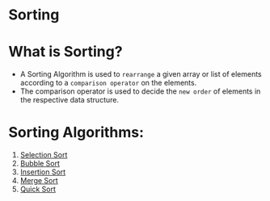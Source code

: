 # Sorting

# What is Sorting?
- A Sorting Algorithm is used to `rearrange` a given array or list of elements according to a `comparison operator` on the elements.
- The comparison operator is used to decide the `new order` of elements in the respective data structure.

# Sorting Algorithms:

1. [Selection Sort](/v2.0/Sorting/SelectionSort.java)
2. [Bubble Sort](/v2.0/Sorting/BubbleSort.java)
3. [Insertion Sort](/v2.0/Sorting/InsertionSort.java)
4. [Merge Sort](/v2.0/Sorting/MergeSort.java)
5. [Quick Sort](/v2.0/Sorting/QuickSort.java)